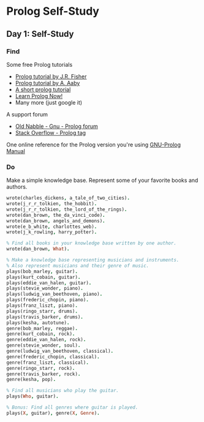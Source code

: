 # Prolog Self-Study

## Day 1: Self-Study

### Find
Some free Prolog tutorials

* [Prolog tutorial by J.R. Fisher](http://www.csupomona.edu/~jrfisher/www/prolog_tutorial/contents.html)
* [Prolog tutorial by A. Aaby](http://www.lix.polytechnique.fr/~liberti/public/computing/prog/prolog/prolog-tutorial.html)
* [A short prolog tutorial](http://www.doc.gold.ac.uk/~mas02gw/prolog_tutorial/prologpages/)
* [Learn Prolog Now!](http://www.learnprolognow.org/lpnpage.php?pageid=online)
* Many more (just google it)

A support forum

* [Old Nabble - Gnu - Prolog forum](http://old.nabble.com/Gnu---Prolog-f1818.html)
* [Stack Overflow - Prolog tag](http://stackoverflow.com/tags/prolog/info)

One online reference for the Prolog version you're using
[GNU-Prolog Manual](http://stackoverflow.com/tags/prolog/info)

### Do

Make a simple knowledge base. Represent some of your favorite books and authors.

```prolog
wrote(charles_dickens, a_tale_of_two_cities).
wrote(j_r_r_tolkien, the_hobbit).
wrote(j_r_r_tolkien, the_lord_of_the_rings).
wrote(dan_brown, the_da_vinci_code).
wrote(dan_brown, angels_and_demons).
wrote(e_b_white, charlottes_web).
wrote(j_k_rowling, harry_potter).

% Find all books in your knowledge base written by one author.
wrote(dan_brown, What).

% Make a knowledge base representing musicians and instruments.
% Also represent musicians and their genre of music.
plays(bob_marley, guitar).
plays(kurt_cobain, guitar).
plays(eddie_van_halen, guitar).
plays(stevie_wonder, piano).
plays(ludwig_van_beethoven, piano).
plays(frederic_chopin, piano).
plays(franz_liszt, piano).
plays(ringo_starr, drums).
plays(travis_barker, drums).
plays(kesha, autotune).
genre(bob_marley, reggae).
genre(kurt_cobain, rock).
genre(eddie_van_halen, rock).
genre(stevie_wonder, soul).
genre(ludwig_van_beethoven, classical).
genre(frederic_chopin, classical).
genre(franz_liszt, classical).
genre(ringo_starr, rock).
genre(travis_barker, rock).
genre(kesha, pop).

% Find all musicians who play the guitar.
plays(Who, guitar).

% Bonus: Find all genres where guitar is played.
plays(X, guitar), genre(X, Genre).
```
